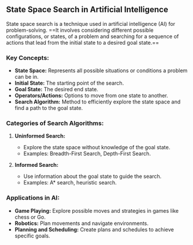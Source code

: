 ## State Space Search in Artificial Intelligence

State space search is a technique used in artificial intelligence (AI) for problem-solving. ==It involves considering different possible configurations, or states, of a problem and searching for a sequence of actions that lead from the initial state to a desired goal state.==

### Key Concepts:

- **State Space:** Represents all possible situations or conditions a problem can be in.
- **Initial State:** The starting point of the search.
- **Goal State:** The desired end state.
- **Operators/Actions:** Options to move from one state to another.
- **Search Algorithm:** Method to efficiently explore the state space and find a path to the goal state.

### Categories of Search Algorithms:

1. **Uninformed Search:**
   - Explore the state space without knowledge of the goal state.
   - Examples: Breadth-First Search, Depth-First Search.

2. **Informed Search:**
   - Use information about the goal state to guide the search.
   - Examples: A* search, heuristic search.

### Applications in AI:

- **Game Playing:** Explore possible moves and strategies in games like chess or Go.
- **Robotics:** Plan movements and navigate environments.
- **Planning and Scheduling:** Create plans and schedules to achieve specific goals.
